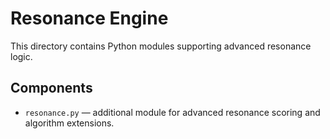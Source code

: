 # Resonance Engine

This directory contains Python modules supporting advanced resonance logic.

## Components
- `resonance.py` — additional module for advanced resonance scoring and algorithm extensions.
